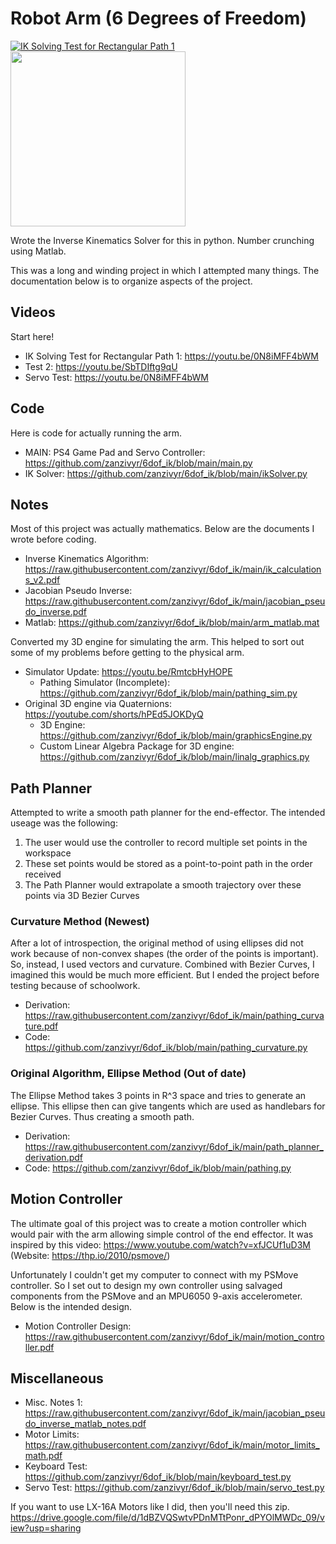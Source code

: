 # Robot Arm (6 Degrees of Freedom)

[![IK Solving Test for Rectangular Path 1](https://img.youtube.com/vi/0N8iMFF4bWM/0.jpg)](https://youtu.be/0N8iMFF4bWM) <img src="https://zanzivyr.github.io/home/images/demo/arm_crop.jpg" height="280">

Wrote the Inverse Kinematics Solver for this in python. Number crunching using Matlab. 

This was a long and winding project in which I attempted many things. The documentation below is to organize aspects of the project.

## Videos
Start here!
 - IK Solving Test for Rectangular Path 1: https://youtu.be/0N8iMFF4bWM
 - Test 2: https://youtu.be/SbTDIftg9qU
 - Servo Test: https://youtu.be/0N8iMFF4bWM
## Code
Here is code for actually running the arm.
 - MAIN: PS4 Game Pad and Servo Controller: https://github.com/zanzivyr/6dof_ik/blob/main/main.py
 - IK Solver: https://github.com/zanzivyr/6dof_ik/blob/main/ikSolver.py
## Notes
Most of this project was actually mathematics. Below are the documents I wrote before coding.
 - Inverse Kinematics Algorithm: https://raw.githubusercontent.com/zanzivyr/6dof_ik/main/ik_calculations_v2.pdf
 - Jacobian Pseudo Inverse: https://raw.githubusercontent.com/zanzivyr/6dof_ik/main/jacobian_pseudo_inverse.pdf
 - Matlab: https://github.com/zanzivyr/6dof_ik/blob/main/arm_matlab.mat

Converted my 3D engine for simulating the arm. This helped to sort out some of my problems before getting to the physical arm.
- Simulator Update: https://youtu.be/RmtcbHyHOPE
  - Pathing Simulator (Incomplete): https://github.com/zanzivyr/6dof_ik/blob/main/pathing_sim.py
- Original 3D engine via Quaternions: https://youtube.com/shorts/hPEd5JOKDyQ
  - 3D Engine: https://github.com/zanzivyr/6dof_ik/blob/main/graphicsEngine.py
  - Custom Linear Algebra Package for 3D engine: https://github.com/zanzivyr/6dof_ik/blob/main/linalg_graphics.py

## Path Planner
Attempted to write a smooth path planner for the end-effector. The intended useage was the following:
1) The user would use the controller to record multiple set points in the workspace
2) These set points would be stored as a point-to-point path in the order received
3) The Path Planner would extrapolate a smooth trajectory over these points via 3D Bezier Curves

### Curvature Method (Newest)
After a lot of introspection, the original method of using ellipses did not work because of non-convex shapes (the order of the points is important). So, instead, I used vectors and curvature. Combined with Bezier Curves, I imagined this would be much more efficient. But I ended the project before testing because of schoolwork.
- Derivation: https://raw.githubusercontent.com/zanzivyr/6dof_ik/main/pathing_curvature.pdf
- Code: https://github.com/zanzivyr/6dof_ik/blob/main/pathing_curvature.py

### Original Algorithm, Ellipse Method (Out of date)
The Ellipse Method takes 3 points in R^3 space and tries to generate an ellipse. This ellipse then can give tangents which are used as handlebars for Bezier Curves. Thus creating a smooth path.
- Derivation: https://raw.githubusercontent.com/zanzivyr/6dof_ik/main/path_planner_derivation.pdf
- Code: https://github.com/zanzivyr/6dof_ik/blob/main/pathing.py

## Motion Controller
The ultimate goal of this project was to create a motion controller which would pair with the arm allowing simple control of the end effector. It was inspired by this video: https://www.youtube.com/watch?v=xfJCUf1uD3M (Website: https://thp.io/2010/psmove/)

Unfortunately I couldn't get my computer to connect with my PSMove controller. So I set out to design my own controller using salvaged components from the PSMove and an MPU6050 9-axis accelerometer. Below is the intended design.
- Motion Controller Design: https://raw.githubusercontent.com/zanzivyr/6dof_ik/main/motion_controller.pdf

## Miscellaneous
- Misc. Notes 1: https://raw.githubusercontent.com/zanzivyr/6dof_ik/main/jacobian_pseudo_inverse_matlab_notes.pdf
- Motor Limits: https://raw.githubusercontent.com/zanzivyr/6dof_ik/main/motor_limits_math.pdf
- Keyboard Test: https://github.com/zanzivyr/6dof_ik/blob/main/keyboard_test.py
- Servo Test: https://github.com/zanzivyr/6dof_ik/blob/main/servo_test.py

If you want to use LX-16A Motors like I did, then you'll need this zip.
https://drive.google.com/file/d/1dBZVQSwtvPDnMTtPonr_dPYOlMWDc_09/view?usp=sharing
